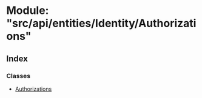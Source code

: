 # Module: "src/api/entities/Identity/Authorizations"

## Index

### Classes

* [Authorizations](../classes/_src_api_entities_identity_authorizations_.authorizations.md)
